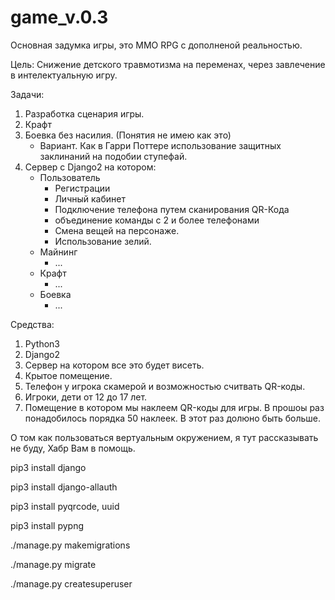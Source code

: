# game_v.0.3

Основная задумка игры, это MMO RPG с дополненой реальностью.

Цель: Снижение детского травмотизма на переменах, через завлечение в интелектуальную игру.

Задачи:
1. Разработка сценария игры.
2. Крафт
3. Боевка без насилия. (Понятия не имею как это)
    * Вариант. Как в Гарри Поттере использование защитных заклинаний на подобии ступефай. 
4. Сервер с Django2 на котором:
    * Пользователь
        * Регистрации
        * Личный кабинет
        * Подключение телефона путем сканирования QR-Кода
        * объединение команды с 2 и более телефонами
        * Смена вещей на персонаже.
        * Использование зелий.
    * Майнинг
        * ...
    * Крафт
        * ...
    * Боевка
        * ...

Средства:
1. Python3
2. Django2
3. Сервер на котором все это будет висеть.
4. Крытое помещение.
5. Телефон у игрока скамерой и возможностью считвать QR-коды.
6. Игроки, дети от 12 до 17 лет.
7. Помещение в котором мы наклеем QR-коды для игры. В прошоы раз понадобилось порядка 50 наклеек. В этот раз долюно быть больше.


О том как пользоваться вертуальным окружением, я тут рассказывать не буду, Хабр Вам в помощь. 

pip3 install django

pip3 install django-allauth

pip3 install pyqrcode, uuid

pip3 install pypng


./manage.py makemigrations

./manage.py migrate

./manage.py createsuperuser

